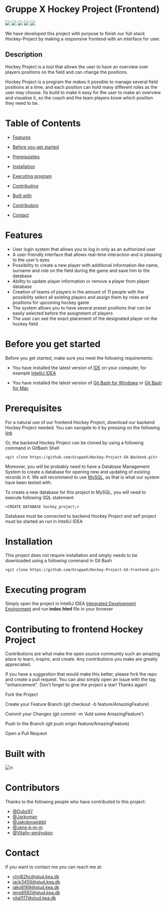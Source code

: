 # Gruppe X Hockey Project (Frontend)

![](https://img.shields.io/github/repo-size/GruppeX/Hockey-Project-GX-Frontend)
![](https://img.shields.io/github/contributors/GruppeX/Hockey-Project-GX-Frontend)
![](https://img.shields.io/github/stars/GruppeX/Hockey-Project-GX-Frontend)
![](https://img.shields.io/github/forks/GruppeX/Hockey-Project-GX-Frontend)
![](https://img.shields.io/github/issues/GruppeX/Hockey-Project-GX-Frontend)

We have developed this project with purpose to finish our full-stack Hockey-Project
by making a responsive frontend with an interface for user.

## Description

Hockey Project is a tool that allows the user to have an overview over players
positions on the field and can change the positions.

Hockey Project is a program the makes it possible to manage several field
positions at a time, and each position can hold many different roles as
the user may choose. Its build to make it easy for the user to make an
overview and visualise it, so the coach and the team players know which
position they need to be.

# Table of Contents

- [Features](#Features)

- [Before you get started](#Before-you-get-started)

- [Prerequisites](#Prerequisites)

- [Installation](#Installation)

- [Executing program](#Executing-program)

- [Contributing](#Contributing-to-frontend-Hockey-Project)

- [Built with](#Built-with)

- [Contributors](#Contributors)

- [Contact](#Contact)

# Features

- User login system that allows you to log in only as an authorized user
- A user-friendly interface that allows real-time interaction and is pleasing
  to the user's eyes
- Possibility to create a new player with additional information like
  name, surname and role on the field during the game and save him
  to the database
- Ability to update player information or remove a player from player database
- Creation of teams of players in the amount of 11 people with the possibility
  select all existing players and assign them by roles and positions for
  upcoming hockey game
- The system allows you to have several preset positions that can be easily selected
  before the assignment of players
- The user can see the exact placement of the designated player on the hockey field

# Before you get started

Before you get started, make sure you meet the following requirements:

- You have installed the latest version of [IDE](https://en.wikipedia.org/wiki/Integrated_development_environment) on your computer, for example [IntelliJ IDEA](https://www.jetbrains.com/idea/)

- You have installed the latest version of [Git Bash for Windows](https://gitforwindows.org) or [Git Bash for Mac](https://downloads.digitaltrends.com/git/mac)

# Prerequisites

For a natural use of our frontend Hockey Project, download our backend Hockey Project needed.
You can navigate to it by pressing on the following [link](https://github.com/GruppeX/Hockey-Project-GX-Backend)

Or, the backend Hockey Project can be cloned by using a following command in GitBash Shell

```
<git clone https://github.com/GruppeX/Hockey-Project-GX-Backend.git>
```

Moreover, you will be probably need to have a Database Management System to create a database
for opening new and updating of existing records in it. We will recommend
to use [MySQL](https://www.mysql.com/downloads/), as that is what our system have been tested with.

To create a new database for this project in MySQL, you will need to execute following SQL statement:

```
<CREATE DATABASE hockey_project;>
```

Database must be connected to backend Hockey Project and self project must be started an run in IntelliJ IDEA

# Installation

This project does not require installation and simply needs to be downloaded using a following command in Git Bash

```
<git clone https://github.com/GruppeX/Hockey-Project-GX-Frontend.git>
```

# Executing program

Simply open the project in IntelliJ IDEA [Integrated Development Environment](https://en.wikipedia.org/wiki/IDE)
and run <b>index.html</b> file in your browser

# Contributing to frontend Hockey Project

Contributions are what make the open source community such an amazing place to learn, inspire, and create. Any contributions you make are greatly appreciated.

If you have a suggestion that would make this better, please fork the repo and create a pull request. You can also simply open an issue with the tag "enhancement". Don't forget to give the project a star! Thanks again!

Fork the Project

Create your Feature Branch (git checkout -b feature/AmazingFeature)

Commit your Changes (git commit -m 'Add some AmazingFeature')

Push to the Branch (git push origin feature/AmazingFeature)

Open a Pull Request

# Built with

![n](https://p.kindpng.com/picc/s/23-237439_html-css-js-bootstrap-hd-png-download.png)

# Contributors

Thanks to the following people who have contributed to this project:

- [@Dubz97](https://github.com/Dubz97)
- [@Jarkyman](https://github.com/Jarkyman)
- [@Jakobmajiddd](https://github.com/jakobmajiddd)
- [@Jens-k-m-m](https://github.com/jens-k-m-m)
- [@Vitaliy-serdyukov](https://github.com/vitaliy-serdyukov)

# Contact

If you want to contact me you can reach me at:

- [chri62hc@stud.kea.dk](mailto:chri62hc@stud.kea.dk)
- [jack3459@stud.kea.dk](mailto:jack3459@stud.kea.dk)
- [jako8169@stud.kea.dk](mailto:jako8169@stud.kea.dk)
- [jens8592@stud.kea.dk](mailto:jens8592@stud.kea.dk)
- [vita1117@stud.kea.dk](mailto:vita1117@stud.kea.dk)
